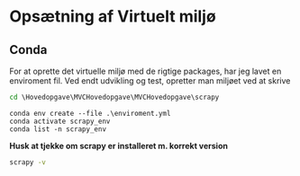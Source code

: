 # Opsætning af Virtuelt miljø

## Conda

For at oprette det virtuelle miljø med de rigtige packages, har jeg lavet en enviroment fil.
Ved endt udvikling og test, opretter man miljøet ved at skrive

```cmd
cd \Hovedopgave\MVCHovedopgave\MVCHovedopgave\scrapy
```

```conda
conda env create --file .\enviroment.yml
conda activate scrapy_env
conda list -n scrapy_env
```

<b>Husk at tjekke om scrapy er installeret m. korrekt version</b>

```cmd
scrapy -v
```